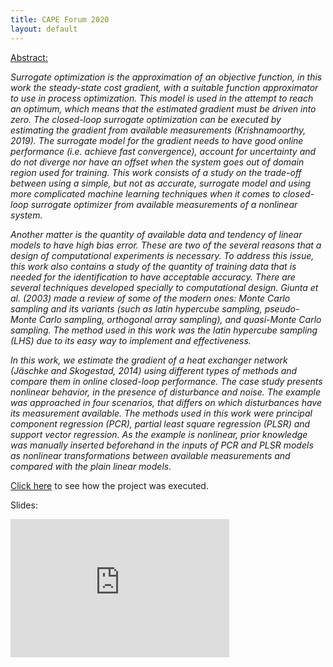 ```yaml
---
title: CAPE Forum 2020
layout: default
---
```


[Abstract:](dos-Santos.pdf)

*Surrogate optimization is the approximation of an objective function, in this work the steady-state cost gradient, with a suitable function approximator to use in process optimization. This model is used in the attempt to reach an optimum, which means that the estimated gradient must be driven into zero. The closed-loop surrogate optimization can be executed by estimating the gradient from available measurements (Krishnamoorthy, 2019). The surrogate model for the gradient needs to have good online performance (i.e. achieve fast convergence), account for uncertainty and do not diverge nor have an offset when the system goes out of domain region used for training. This work consists of a study on the trade-off between using a simple, but not as accurate, surrogate model and using more complicated machine learning techniques when it comes to closed-loop surrogate optimizer from available measurements of a nonlinear system.*

*Another matter is the quantity of available data and tendency of linear models to have high bias error. These are two of the several reasons that a design of computational experiments is necessary. To address this issue, this work also contains a study of the quantity of training data that is needed for the identification to have acceptable accuracy. There are several techniques developed specially to computational design. Giunta et al. (2003) made a review of some of the modern ones: Monte Carlo sampling and its variants (such as latin hypercube sampling, pseudo-Monte Carlo sampling, orthogonal array sampling), and quasi-Monte Carlo sampling. The method used in this work was the latin hypercube sampling (LHS) due to its easy way to implement and effectiveness.*

*In this work, we estimate the gradient of a heat exchanger network (Jäschke and Skogestad, 2014) using different types of methods and compare them in online closed-loop performance. The case study presents nonlinear behavior, in the presence of disturbance and noise. The example was approached in four scenarios, that differs on which disturbances have its measurement available. The methods used in this work were principal component regression (PCR), partial least square regression (PLSR) and support vector regression. As the example is nonlinear, prior knowledge was manually inserted beforehand in the inputs of PCR and PLSR models as nonlinear transformations between available measurements and compared with the plain linear models.*


<a href="https://github.com/allynems/allynems.github.io/tree/main/cape-forum/code" class="link">Click here</a> to see how the project was executed.

Slides:
<iframe src="https://studntnu-my.sharepoint.com/personal/allyned_ntnu_no/_layouts/15/Doc.aspx?sourcedoc={d85102b0-c967-4047-9db0-0a84e197654c}&amp;action=embedview&amp;wdAr=1.7777777777777777" width="350px" height="221px" frameborder="0">This is an embedded <a target="_blank" href="https://office.com">Microsoft Office</a> presentation, powered by <a target="_blank" href="https://office.com/webapps">Office</a>.</iframe>
